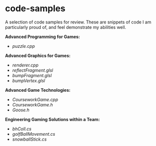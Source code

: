 # code-samples
A selection of code samples for review. These are snippets of code I am particularly proud of, and feel demonstrate my abilities well.

__Advanced Programming for Games:__
 * _puzzle.cpp_


__Advanced Graphics for Games:__
* _renderer.cpp_
* _reflectFragment.glsl_
* _bumpFragment.glsl_
* _bumpVertex.glsl_

__Advanced Game Technologies:__
* _CourseworkGame.cpp_
* _CourseworkGame.h_
* _Goose.h_

__Engineering Gaming Solutions within a Team:__
* _bhColl.cs_
* _golfBallMovement.cs_
* _snowballStick.cs_


